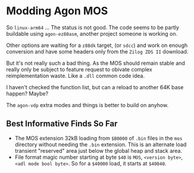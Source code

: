 # Modding Agon MOS

So `linux-arm64` ... The status is not good. The code seems to be
partly buildable using `agon-ez80asm`, another project someone is
working on.

Other options are waiting for a `z88dk` target, (or `sdcc`) and
work on enough conversion and have some headers only from the
`Zilog ZDS II` download.

But it's not really such a bad thing. As the MOS should remain stable
and really only be subject to feature request to obivate complex
reimplementation waste. Like a `.dll` common code idea.

I haven't checked the function list, but can a reload to another
64K base happen? Maybe?

The `agon-vdp` extra modes and things is better to build on anyhow.

## Best Informative Finds So Far

 * The MOS extension 32kB loading from `$B0000` of `.bin` files in
 the `mos` directory without needing the `.bin` extension. This is
 an alternate load transient "reserved" area just below the global heap
 and stack area.
 * File format magic number starting at byte `$40` is `MOS`, `<version byte>`,
 `<adl mode bool byte>`. So for a `$40000` load, it starts at `$40040`. 

